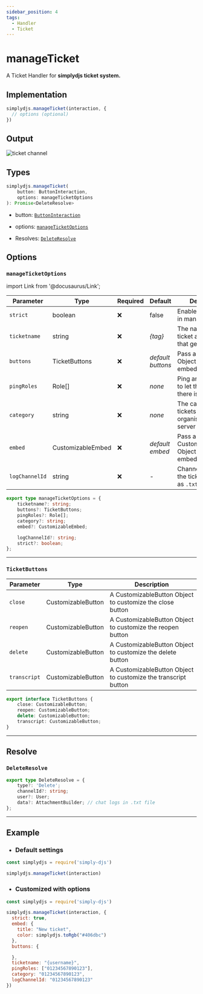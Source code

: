 ```yaml
---
sidebar_position: 4
tags:
  - Handler
  - Ticket
---
```


# manageTicket

A Ticket Handler for **simplydjs ticket system.**

## Implementation

```js
simplydjs.manageTicket(interaction, { 
  // options (optional)
})
```

## Output

![ticket channel](https://i.postimg.cc/qq44LCS6/image.png)


## Types
```ts
simplydjs.manageTicket(
	button: ButtonInteraction,
	options: manageTicketOptions
): Promise<DeleteResolve>
```

- button: [`ButtonInteraction`](https://old.discordjs.dev/#/docs/discord.js/main/class/ButtonInteraction)
- options: [`manageTicketOptions`](#manageticketoptions)



- Resolves: [`DeleteResolve`](#deleteresolve)


## Options 

### `manageTicketOptions`

import Link from '@docusaurus/Link';

| Parameter | Type | Required | Default    | Description |
| --------- | ----- | -------- | -------- | ---------- |
| `strict` | <Link to="https://developer.mozilla.org/en-US/docs/Web/JavaScript/Reference/Global_Objects/Boolean">boolean</Link>       | ❌ | false | Enables strict mode in manageTicket |
| `ticketname` | <Link to="https://developer.mozilla.org/en-US/docs/Web/JavaScript/Reference/Global_Objects/String">string</Link> | ❌  | _{tag}_   | The name of the ticket and channel that gets created  |
| `buttons` | <Link to="#ticketbuttons">TicketButtons</Link> | ❌   | _default buttons_ | Pass a ticketButtons Object to customize embeds |
| `pingRoles`   | <Link to="https://old.discordjs.dev/#/docs/discord.js/main/class/Role">Role[]</Link> | ❌  | _none_ | Ping an admin role to let them know there is a ticket |
| `category` | <Link to="https://old.discordjs.dev/#/docs/discord.js/main/class/CategoryChannel?scrollTo=id">string</Link> | ❌  | _none_   | The category to add tickets on. This organises your server |
| `embed` | <Link to="/docs/typedef/CustomizableEmbed">CustomizableEmbed</Link> | ❌   | _default embed_ | Pass a CustomizableEmbed Object to customize embeds |
| `logChannelId`       | <Link to="https://old.discordjs.dev/#/docs/discord.js/main/class/TextChannel?scrollTo=id">string</Link>  | ❌  | - | Channel Id to send the ticket chat logs as `.txt` file |

```ts
export type manageTicketOptions = {
	ticketname?: string;
	buttons?: TicketButtons;
	pingRoles?: Role[];
	category?: string;
	embed?: CustomizableEmbed;

	logChannelId?: string;
	strict?: boolean;
};
```

----------------------

### `TicketButtons`


| Parameter    | Type   | Description  |
| ------------ | ------ | ------------ |
| `close`        | <Link to="/docs/typedef/CustomizableButton">CustomizableButton</Link> |  A CustomizableButton Object to customize the close button   |
| `reopen`        | <Link to="/docs/typedef/CustomizableButton">CustomizableButton</Link> |  A CustomizableButton Object to customize the reopen button   |
| `delete`        | <Link to="/docs/typedef/CustomizableButton">CustomizableButton</Link> |  A CustomizableButton Object to customize the delete button   |
| `transcript`        | <Link to="/docs/typedef/CustomizableButton">CustomizableButton</Link> |  A CustomizableButton Object to customize the transcript button   |



```ts
export interface TicketButtons {
	close: CustomizableButton;
	reopen: CustomizableButton;
	delete: CustomizableButton;
	transcript: CustomizableButton;
}
```

---------------

## Resolve

### `DeleteResolve`

```ts
export type DeleteResolve = {
	type?: 'Delete';
	channelId?: string;
	user?: User;
	data?: AttachmentBuilder; // chat logs in .txt file
};
```

----------------


## Example

- ### Default settings

```js title="interactionCreate.js"
const simplydjs = require('simply-djs')

simplydjs.manageTicket(interaction)
```

- ### Customized with options

```js title="interactionCreate.js"
const simplydjs = require('simply-djs')

simplydjs.manageTicket(interaction, {
  strict: true,
  embed: {
    title: "New ticket",
    color: simplydjs.toRgb("#406dbc")
  },
  buttons: {

  },
  ticketname: "{username}",
  pingRoles: ["01234567890123"],
  category: "01234567890123",
  logChannelId: "01234567890123"
})
```